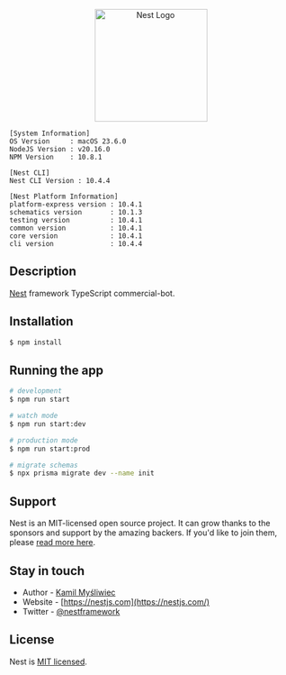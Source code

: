 <p align="center">
  <a href="http://nestjs.com/" target="blank"><img src="https://nestjs.com/img/logo-small.svg" width="200" alt="Nest Logo" /></a>
</p>

```text
[System Information]
OS Version     : macOS 23.6.0
NodeJS Version : v20.16.0
NPM Version    : 10.8.1

[Nest CLI]
Nest CLI Version : 10.4.4

[Nest Platform Information]
platform-express version : 10.4.1
schematics version       : 10.1.3
testing version          : 10.4.1
common version           : 10.4.1
core version             : 10.4.1
cli version              : 10.4.4
```

## Description

[Nest](https://github.com/nestjs/nest) framework TypeScript commercial-bot.

## Installation

```bash
$ npm install
```

## Running the app

```bash
# development
$ npm run start

# watch mode
$ npm run start:dev

# production mode
$ npm run start:prod

# migrate schemas
$ npx prisma migrate dev --name init
```

## Support

Nest is an MIT-licensed open source project. It can grow thanks to the sponsors and support by the amazing backers. If you'd like to join them, please [read more here](https://docs.nestjs.com/support).

## Stay in touch

- Author - [Kamil Myśliwiec](https://kamilmysliwiec.com)
- Website - [https://nestjs.com](https://nestjs.com/)
- Twitter - [@nestframework](https://twitter.com/nestframework)

## License

Nest is [MIT licensed](LICENSE).
